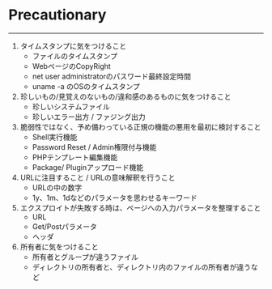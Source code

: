 # Precautionary
----

1. タイムスタンプに気をつけること
	* ファイルのタイムスタンプ
	* WebページのCopyRight
	* net user administratorのパスワード最終設定時間
	* uname -a のOSのタイムスタンプ
1. 珍しいもの/見覚えのないもの/違和感のあるものに気をつけること
	* 珍しいシステムファイル
	* 珍しいエラー出方 / ファジング出力
1. 脆弱性ではなく、予め備わっている正規の機能の悪用を最初に検討すること
	* Shell実行機能
	* Password Reset / Admin権限付与機能
	* PHPテンプレート編集機能
	* Package/ Pluginアップロード機能
1. URLに注目すること / URLの意味解釈を行うこと
	* URLの中の数字
	* 1y、1m、1dなどのパラメータを思わせるキーワード
1. エクスプロイトが失敗する時は、ページへの入力パラメータを整理すること
	* URL
	* Get/Postパラメータ
	* ヘッダ
1. 所有者に気をつけること
	* 所有者とグループが違うファイル
	* ディレクトリの所有者と、ディレクトリ内のファイルの所有者が違うなど